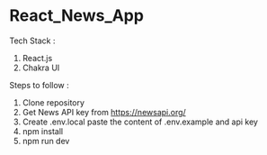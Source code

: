 # React_News_App

Tech Stack : 
1. React.js
2. Chakra UI

Steps to follow : 
1. Clone repository
2. Get News API key from https://newsapi.org/
3. Create .env.local paste the content of .env.example and api key 
4. npm install
5. npm run dev
